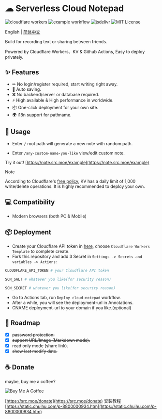 # ☁ Serverless Cloud Notepad

[![cloudflare workers](https://badgen.net/badge/a/Cloudflare%20Workers/orange?icon=https%3A%2F%2Fworkers.cloudflare.com%2Fresources%2Flogo%2Flogo.svg&label=)](https://workers.cloudflare.com/)
![example workflow](https://github.com/s0urcelab/serverless-cloud-notepad/actions/workflows/deploy.yml/badge.svg)
[![jsdelivr](https://img.shields.io/badge/jsdelivr-cdn-brightgreen)](https://www.jsdelivr.com/)
[![MIT License](https://img.shields.io/badge/license-MIT-blue.svg)](https://github.com/dotzero/pad/blob/master/LICENSE)

English | [简体中文](./README-zh_CN.md)

Build for recording text or sharing between friends.

Powered by Cloudflare Workers、KV & Github Actions, Easy to deploy privately.

## ✨ Features

- ✏ No login/register required, start writing right away.
- 💾 Auto saving.
- ❌ No backend/server or database required.
- ⚡ High available & High performance in worldwide.
- 📦 One-click deployment for your own site.
- 🌍 i18n support for pathname.

## 🔨 Usage

- Enter `/` root path will generate a new note with random path.

- Enter `/any-custom-name-you-like` view/edit custom note.

Try it out! [https://note.src.moe/example](https://note.src.moe/example)

> [!NOTE]
> According to Cloudflare's [free policy](https://developers.cloudflare.com/kv/platform/limits/), KV has a daily limit of 1,000 write/delete operations. It is highly recommended to deploy your own.

## 💻 Compatibility

- Modern browsers (both PC & Mobile)

## 📦 Deployment

- Create your Cloudflare API token in [here](https://dash.cloudflare.com/profile/api-tokens), choose `Cloudflare Workers Template` to complete create.
- Fork this repository and add 3 Secret in `Settings -> Secrets and variables -> Actions`:
```bash
CLOUDFLARE_API_TOKEN # your Cloudflare API token

SCN_SALT # whatever you like(for security reason)

SCN_SECRET # whatever you like(for security reason)
```
- Go to Actions tab, run `Deploy cloud-notepad` workflow.
- After a while, you will see the deployment-url in Annotations.
- CNAME deployment-url to your domain if you like.(optional)

## 👀 Roadmap

- [x] ~~password protection.~~
- [x] ~~support URL/Image (Markdown mode).~~
- [x] ~~read only mode (share link).~~
- [x] ~~show last modify date.~~

## ☕ Donate

maybe, buy me a coffee?

<a href="https://www.buymeacoffee.com/s0urce" target="_blank"><img src="https://www.buymeacoffee.com/assets/img/custom_images/yellow_img.png" alt="Buy Me A Coffee" style="height: auto !important;width: auto !important;" ></a>

[https://src.moe/donate](https://src.moe/donate)
安装教程 [https://static.chuihu.com/p-8800000934.htm](https://static.chuihu.com/p-8800000934.htm)
